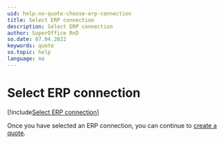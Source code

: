 ```yaml
---
uid: help-no-quote-choose-erp-connection
title: Select ERP connection
description: Select ERP connection
author: SuperOffice RnD
so.date: 07.04.2022
keywords: quote
so.topic: help
language: no
---
```


# Select ERP connection

[!include[Select ERP connection](includes/quote-select-erp.md)]

Once you have selected an ERP connection, you can continue to [create a quote][1].

<!-- Referenced links -->
[1]: create.md

<!-- Referenced images -->

